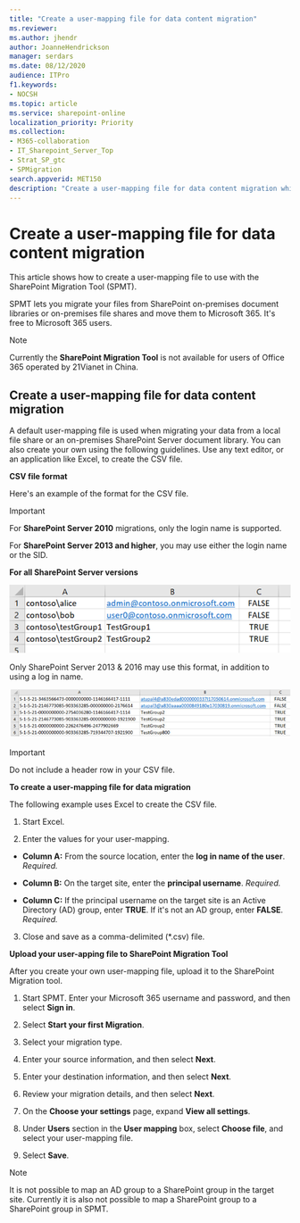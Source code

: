 ```yaml
---
title: "Create a user-mapping file for data content migration"
ms.reviewer: 
ms.author: jhendr
author: JoanneHendrickson
manager: serdars
ms.date: 08/12/2020
audience: ITPro
f1.keywords:
- NOCSH
ms.topic: article
ms.service: sharepoint-online
localization_priority: Priority
ms.collection: 
- M365-collaboration
- IT_Sharepoint_Server_Top
- Strat_SP_gtc
- SPMigration
search.appverid: MET150
description: "Create a user-mapping file for data content migration while using the SharePoint Migration Tool."
---
```


# Create a user-mapping file for data content migration

This article shows how to create a user-mapping file to use with the SharePoint Migration Tool (SPMT).
  
SPMT lets you migrate your files from SharePoint on-premises document libraries or on-premises file shares and move them to Microsoft 365. It's free to Microsoft 365 users.
  
> [!NOTE]
>  Currently the **SharePoint Migration Tool** is not available for users of Office 365 operated by 21Vianet in China. 
  
## Create a user-mapping file for data content migration

A default user-mapping file is used when migrating your data from a local file share or an on-premises SharePoint Server document library. You can also create your own using the following guidelines. Use any text editor, or an application like Excel, to create the CSV file.
  
 **CSV file format**
  
Here's an example of the format for the CSV file.
>[!Important]
>For **SharePoint Server 2010** migrations, only the login name is supported.
>
>For **SharePoint Server 2013 and higher**, you may use either the login name or the SID.

**For all SharePoint Server versions**
  
![User-mapping file for data content migration](media/spmt-user-mapping.png)

Only SharePoint Server 2013 & 2016 may use this format, in addition to using a log in name.

![User-mapping for 2013 and 2016](media/spmt-user-mapping-2013.png) 
> [!IMPORTANT]
> Do not include a header row in your CSV file. 
  
 **To create a user-mapping file for data migration**
  
The following example uses Excel to create the CSV file.
  
1. Start Excel.
    
2. Enter the values for your user-mapping.
    
  - **Column A:** From the source location, enter the **log in name of the user**.  *Required.* 
    
  - **Column B:** On the target site, enter the **principal username**.  *Required.* 
    
  - **Column C:** If the principal username on the target site is an Active Directory (AD) group, enter **TRUE**. If it's not an AD group, enter **FALSE**.  *Required.* 
    
3. Close and save as a comma-delimited (\*.csv) file.
    
 **Upload your user-apping file to SharePoint Migration Tool**
  
After you create your own user-mapping file, upload it to the SharePoint Migration tool.
  
1. Start SPMT. Enter your Microsoft 365 username and password, and then select **Sign in**.

2. Select **Start your first Migration**.

3. Select your migration type.

4. Enter your source information, and then select **Next**.

5. Enter your destination information, and then select **Next**.

6. Review your migration details, and then select **Next**.

7. On the **Choose your settings** page, expand **View all settings**.

8. Under **Users** section in the **User mapping** box, select **Choose file**, and select your user-mapping file.

9. Select **Save**.

>[!Note]
> It is not possible to map an AD group to a SharePoint group in the target site.  Currently it is also not possible to map a SharePoint group to a SharePoint group in SPMT.    
